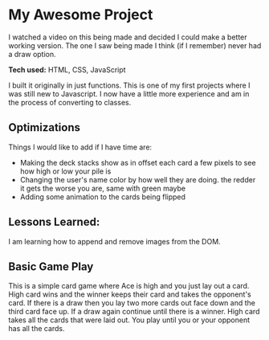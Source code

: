 # My Awesome Project

I watched a video on this being made and decided I could make a better working version. The one I saw being made I think (if I remember) never had a draw option.

**Tech used:** HTML, CSS, JavaScript

I built it originally in just functions. This is one of my first projects where I was still new to Javascript. I now have a little more experience and am in the process of converting to classes.

## Optimizations

Things I would like to add if I have time are:

- Making the deck stacks show as in offset each card a few pixels to see how high or low your pile is
- Changing the user's name color by how well they are doing. the redder it gets the worse you are, same with green maybe
- Adding some animation to the cards being flipped

## Lessons Learned:

I am learning how to append and remove images from the DOM.

## Basic Game Play

This is a simple card game where Ace is high and you just lay out a card. High card wins and the winner keeps their card and takes the opponent's card. If there is a draw then you lay two more cards out face down and the third card face up. If a draw again continue until there is a winner. High card takes all the cards that were laid out. You play until you or your opponent has all the cards.
